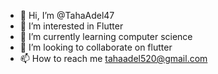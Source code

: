 - 👋 Hi, I’m @TahaAdel47
- 👀 I’m interested in Flutter
- 🌱 I’m currently learning computer science
- 💞️ I’m looking to collaborate on flutter 
- 📫 How to reach me tahaadel520@gmail.com

<!---
TahaAdel47/TahaAdel47 is a ✨ special ✨ repository because its `README.md` (this file) appears on your GitHub profile.
You can click the Preview link to take a look at your changes.
--->
